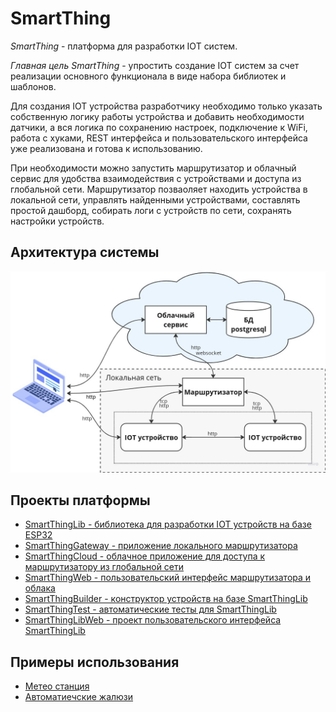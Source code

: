 # SmartThing
_SmartThing_ - платформа для разработки IOT систем.


_Главная цель SmartThing_ - упростить создание IOT систем за счет реализации основного функционала в виде набора библиотек и шаблонов. 


Для создания IOT устройства разработчику необходимо только указать собственную логику работы устройства и добавить необходимости датчики, а вся логика по сохранению настроек, подключение к WiFi, работа с хуками, REST интерфейса и пользовательского интерфейса уже реализована и готова к использованию.


При необходимости можно запустить маршрутизатор и облачный сервис для удобства взаимодействия с устройствами и доступа из глобальной сети. Маршрутизатор позваоляет находить устройства в локальной сети, управлять найденными устройствами, составлять простой дашборд, собирать логи с устройств по сети, сохранять настройки устройств.

## Архитектура системы
![](https://github.com/PavelProjects/SmartThingProject/blob/main/smt_arch.jpg?raw=true&)

## Проекты платформы
- [SmartThingLib - библиотека для разработки IOT устройств на базе ESP32](https://github.com/PavelProjects/SmartThingLib)
- [SmartThingGateway - приложение локального маршрутизатора](https://github.com/PavelProjects/SmartThingGateway)
- [SmartThingCloud - облачное приложение для доступа к маршрутизатору из глобальной сети](https://github.com/PavelProjects/SmartThingCloud)
- [SmartThingWeb - пользовательский интерфейс маршрутизатора и облака](https://github.com/PavelProjects/SmartThingWeb)
- [SmartThingBuilder - конструктор устройств на базе SmartThingLib](https://github.com/PavelProjects/SmartThingBuilder)
- [SmartThingTest - автоматические тесты для SmartThingLib](https://github.com/PavelProjects/SmartThingTest)
- [SmartThingLibWeb - проект пользовательского интерфейса SmartThingLib](https://github.com/PavelProjects/SmartThingLibWeb)

## Примеры использования
- [Метео станция](https://github.com/PavelProjects/meteo_station)
- [Автоматиечские жалюзи](https://github.com/PavelProjects/SmarThingtLouver)
